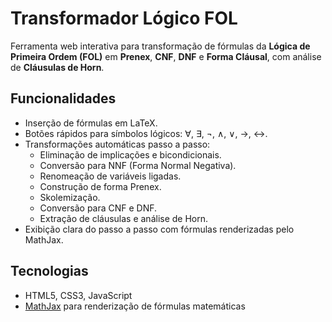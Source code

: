 # Transformador Lógico FOL

Ferramenta web interativa para transformação de fórmulas da **Lógica de Primeira Ordem (FOL)** em **Prenex**, **CNF**, **DNF** e **Forma Cláusal**, com análise de **Cláusulas de Horn**.

## Funcionalidades

- Inserção de fórmulas em LaTeX.
- Botões rápidos para símbolos lógicos: ∀, ∃, ¬, ∧, ∨, →, ↔.
- Transformações automáticas passo a passo:
  - Eliminação de implicações e bicondicionais.
  - Conversão para NNF (Forma Normal Negativa).
  - Renomeação de variáveis ligadas.
  - Construção de forma Prenex.
  - Skolemização.
  - Conversão para CNF e DNF.
  - Extração de cláusulas e análise de Horn.
- Exibição clara do passo a passo com fórmulas renderizadas pelo MathJax.

## Tecnologias

- HTML5, CSS3, JavaScript
- [MathJax](https://www.mathjax.org/) para renderização de fórmulas matemáticas
